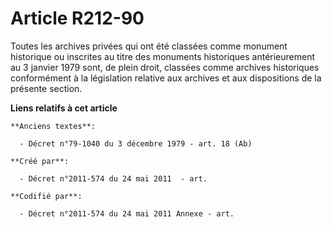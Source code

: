 # Article R212-90

Toutes les archives privées qui ont été classées comme monument historique ou inscrites au titre des monuments historiques
antérieurement au 3 janvier 1979 sont, de plein droit, classées comme archives historiques conformément à la législation
relative aux archives et aux dispositions de la présente section.

**Liens relatifs à cet article**

	**Anciens textes**:

	  - Décret n°79-1040 du 3 décembre 1979 - art. 18 (Ab)

	**Créé par**:

	  - Décret n°2011-574 du 24 mai 2011  - art.

	**Codifié par**:

	  - Décret n°2011-574 du 24 mai 2011 Annexe - art.
